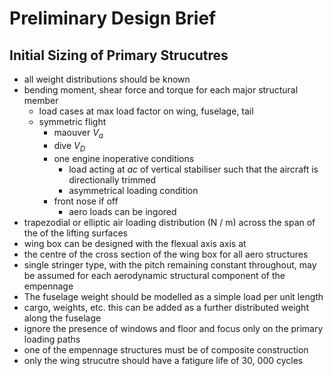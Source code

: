 # Preliminary Design Brief

## Initial Sizing of Primary Strucutres

- all weight distributions should be known
- bending moment, shear force and torque for each major structural member
	- load cases at max load factor on wing, fuselage, tail
	- symmetric flight
		-  maouver $V_a$
		-  dive $V_D$
		-  one engine inoperative conditions
			- load acting at $ac$ of vertical stabiliser such that the aircraft is directionally trimmed
			- asymmetrical loading condition 
		- front nose if off
			- aero loads can be ingored
- trapezodial or elliptic air loading distribution (N / m) across the span of the of the lifting surfaces
- wing box can be designed with the flexual axis axis at 
- the centre of the cross section of the wing box for all aero structures
- single stringer type, with the pitch remaining constant throughout, may be assumed for each aerodynamic structural component of the empennage
-  The fuselage weight should be modelled as a simple load per unit length
-  cargo, weights, etc. this can be added as a further distributed weight along the fuselage
-  ignore the presence of windows and floor and focus only on the primary loading paths
-  one of the empennage structures must be of composite construction
-  only the wing strucutre should have a fatigure life of 30, 000 cycles

		
